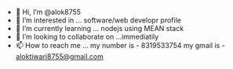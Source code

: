 - 👋 Hi, I’m @alok8755
- 👀 I’m interested in ... software/web developr profile 
- 🌱 I’m currently learning ... nodejs using MEAN stack 
- 💞️ I’m looking to collaborate on ...immediatily
- 📫 How to reach me ... my number is - 8319533754
my gmail is - aloktiwari8755@gmail.com

<!---
alok8755/alok8755 is a ✨ special ✨ repository because its `README.md` (this file) appears on your GitHub profile.
You can click the Preview link to take a look at your changes.
--->
